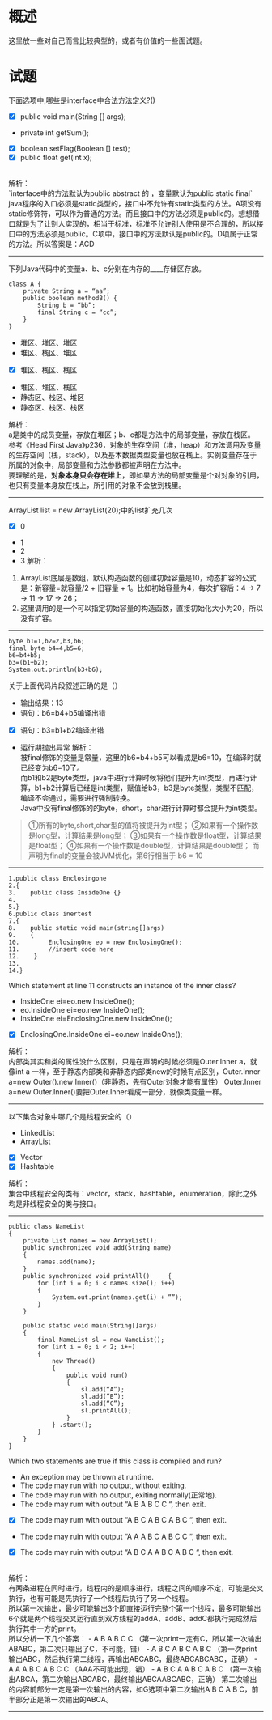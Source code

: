 # 概述
这里放一些对自己而言比较典型的，或者有价值的一些面试题。

# 试题
下面选项中,哪些是interface中合法方法定义?()
- [x] public void main(String [] args);
- private int getSum();
- [x] boolean setFlag(Boolean [] test);
- [x] public float get(int x);
<br>
解析：<br>
`interface中的方法默认为public abstract 的 ，变量默认为public static final` <br>
java程序的入口必须是static类型的，接口中不允许有static类型的方法。A项没有static修饰符，可以作为普通的方法。而且接口中的方法必须是public的。想想借口就是为了让别人实现的，相当于标准，标准不允许别人使用是不合理的，所以接口中的方法必须是public。C项中，接口中的方法默认是public的。D项属于正常的方法。所以答案是：ACD

---

下列Java代码中的变量a、b、c分别在内存的____存储区存放。

``` stylus
class A {
    private String a = “aa”;
    public boolean methodB() {
        String b = “bb”;
        final String c = “cc”;
    }
}
```
- 堆区、堆区、堆区
- 堆区、栈区、堆区
- [x] 堆区、栈区、栈区
- 堆区、堆区、栈区
- 静态区、栈区、堆区
- 静态区、栈区、栈区

解析：<br>
a是类中的成员变量，存放在堆区；b、c都是方法中的局部变量，存放在栈区。<br>
参考《Head First Java》p236，对象的生存空间（堆，heap）和方法调用及变量的生存空间（栈，stack），以及基本数据类型变量也放在栈上。实例变量存在于所属的对象中，局部变量和方法参数都被声明在方法中。<br>
要理解的是，**对象本身只会存在堆上**，即如果方法的局部变量是个对对象的引用，也只有变量本身放在栈上，所引用的对象不会放到栈里。

---

ArrayList list = new ArrayList(20);中的list扩充几次
- [x] 0
- 1
- 2
- 3
解析：<br>
1. ArrayList底层是数组，默认构造函数的创建初始容量是10，动态扩容的公式是：新容量=就容量/2 + 旧容量 + 1。比如初始容量为4，每次扩容后：4 -> 7 -> 11 -> 17 -> 26；
2. 这里调用的是一个可以指定初始容量的构造函数，直接初始化大小为20，所以没有扩容。

---

``` stylus
byte b1=1,b2=2,b3,b6; 
final byte b4=4,b5=6; 
b6=b4+b5; 
b3=(b1+b2); 
System.out.println(b3+b6);
```
关于上面代码片段叙述正确的是（）
- 输出结果：13
- 语句：b6=b4+b5编译出错
- [x] 语句：b3=b1+b2编译出错
- 运行期抛出异常
解析：<br>
被final修饰的变量是常量，这里的b6=b4+b5可以看成是b6=10，在编译时就已经变为b6=10了。<br>
而b1和b2是byte类型，java中进行计算时候将他们提升为int类型，再进行计算，b1+b2计算后已经是int类型，赋值给b3，b3是byte类型，类型不匹配，编译不会通过，需要进行强制转换。<br>
Java中没有final修饰的的byte，short，char进行计算时都会提升为int类型。<br>

> ①所有的byte,short,char型的值将被提升为int型； ②如果有一个操作数是long型，计算结果是long型；
> ③如果有一个操作数是float型，计算结果是float型； ④如果有一个操作数是double型，计算结果是double型；
> 而声明为final的变量会被JVM优化，第6行相当于 b6 = 10

---

``` stylus
1.public class Enclosingone
2.{
3.    public class InsideOne {}
4.
5.}
6.public class inertest
7.{
8.    public static void main(string[]args)
9.    {
10.        EnclosingOne eo = new EnclosingOne();
11.        //insert code here
12.    }
13.
14.}
```
Which statement at line 11 constructs an instance of the inner class?
- InsideOne ei=eo.new InsideOne();
- eo.InsideOne ei=eo.new InsideOne();
- InsideOne ei=EnclosingOne.new InsideOne();
- [x] EnclosingOne.InsideOne ei=eo.new InsideOne();

解析：<br>
内部类其实和类的属性没什么区别，只是在声明的时候必须是Outer.Inner a，就像int a 一样，至于静态内部类和非静态内部类new的时候有点区别，Outer.Inner a=new Outer().new Inner()（非静态，先有Outer对象才能有属性） Outer.Inner a=new Outer.Inner()要把Outer.Inner看成一部分，就像类变量一样。

---

以下集合对象中哪几个是线程安全的（）
- LinkedList
- ArrayList
- [x] Vector
- [x] Hashtable

解析：<br>
集合中线程安全的类有：vector，stack，hashtable，enumeration，除此之外均是非线程安全的类与接口。

---

``` stylus
public class NameList
{
    private List names = new ArrayList();
    public synchronized void add(String name)
    {
        names.add(name);
    }
    public synchronized void printAll()     {
        for (int i = 0; i < names.size(); i++)
        {
            System.out.print(names.get(i) + ””);
        }
    }
 
    public static void main(String[]args)
    {
        final NameList sl = new NameList();
        for (int i = 0; i < 2; i++)
        {
            new Thread()
            {
                public void run()
                {
                    sl.add(“A”);
                    sl.add(“B”);
                    sl.add(“C”);
                    sl.printAll();
                }
            } .start();
        }
    }
}
```
Which two statements are true if this class is compiled and run?<br>
- An exception may be thrown at runtime.
- The code may run with no output, without exiting.
- The code may run with no output, exiting normally(正常地).
- The code may rum with output “A B A B C C “, then exit.
- [x] The code may rum with output “A B C A B C A B C “, then exit.
- The code may ruin with output “A A A B C A B C C “, then exit.
- [x] The code may ruin with output “A B C A A B C A B C “, then exit.
<br>
解析：<br>
有两条进程在同时进行，线程内的是顺序进行，线程之间的顺序不定，可能是交叉执行，也有可能是先执行了一个线程后执行了另一个线程。<br>
所以第一次输出，最少可能输出3个即直接运行完整个第一个线程，最多可能输出6个就是两个线程交叉运行直到双方线程的addA、addB、addC都执行完成然后执行其中一方的print。<br>
所以分析一下几个答案：
- A B A B C C （第一次print一定有C，所以第一次输出ABABC，第二次只输出了C，不可能，错）
- A B C A B C A B C （第一次print输出ABC，然后执行第二线程，再输出ABCABC，最终ABCABCABC，正确）
- A A A B C A B C C （AAA不可能出现，错）
- A B C A A B C A B C （第一次输出ABCA，第二次输出ABCABC，最终输出ABCAABCABC，正确）
第二次输出的内容前部分一定是第一次输出的内容，如G选项中第二次输出A B C A B C，前半部分正是第一次输出的ABCA。

---


















